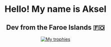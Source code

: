 <h1 align="center">Hello! My name is Aksel</h1>
<h2 align="center">Dev from the Faroe Islands 🇫🇴</h2>

<p align="center">
  <a href="https://github.com/ryo-ma/github-profile-trophy">
    <img src="https://github-profile-trophy.vercel.app/?username=aksel&theme=alduin&column=7&margin-w=8&margin-h=8&no-frame=true" alt="My trophies" />
  </a>
</p>
